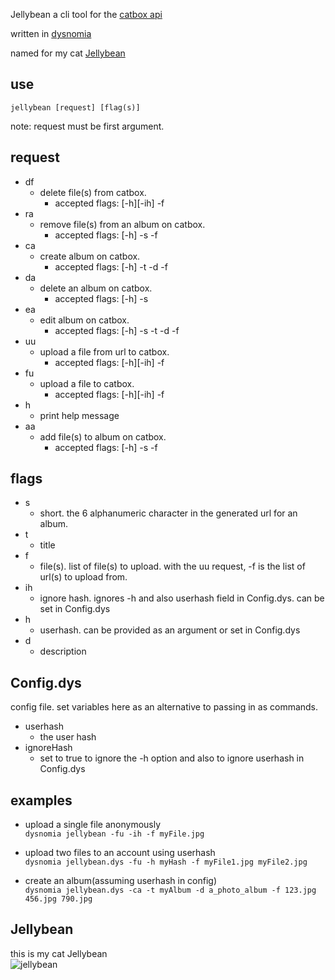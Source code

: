 Jellybean a cli tool for the [catbox api](https://catbox.moe/)  

written in [dysnomia](https://github.com/return5/Project-Dysnomia)  

named for my cat [Jellybean](#Jellybean)

## use
``jellybean [request] [flag(s)]``  

note: request must be first argument.  


## request
- df	
  - delete file(s) from catbox. 
    - accepted flags: [-h][-ih] -f  
- ra
	- remove file(s) from an album on catbox.
      - accepted flags: [-h] -s -f  
- ca
	- create album on catbox.
      - accepted flags: [-h] -t -d -f  
- da
	- delete an album on catbox.
      - accepted flags: [-h] -s  
- ea
	- edit album on catbox.
      - accepted flags: [-h] -s -t -d -f  
- uu
	- upload a file from url to catbox.
      - accepted flags: [-h][-ih] -f  
- fu
	- upload a file to catbox.
      - accepted flags: [-h][-ih] -f  
- h
	- print help message
- aa
	- add file(s) to album on catbox.
      - accepted flags: [-h] -s -f  

## flags
- s
  - short. the 6 alphanumeric character in the generated url for an album.  
- t
  - title
- f
  - file(s). list of file(s) to upload. with the uu request, -f is the list of url(s) to upload from.  
- ih
  - ignore hash.  ignores -h and also userhash field in Config.dys. can be set in Config.dys  
- h
  - userhash. can be provided as an argument or set in Config.dys  
- d
  - description  

## Config.dys  
   config file. set variables here as an alternative to passing in as commands.
- userhash  
  - the user hash  
- ignoreHash  
  - set to true to ignore the -h option and also to ignore userhash in Config.dys  

## examples
  - upload a single file anonymously   
  ```dysnomia jellybean -fu -ih -f myFile.jpg```  

  - upload two files to an account using  userhash   
   ```dysnomia jellybean.dys -fu -h myHash -f myFile1.jpg myFile2.jpg```  

  - create an album(assuming userhash in config)   
    ```dysnomia jellybean.dys -ca -t myAlbum -d a_photo_album -f 123.jpg 456.jpg 790.jpg```  


## Jellybean  
this is my cat Jellybean  
![jellybean](/picture/Jellybean.png)
